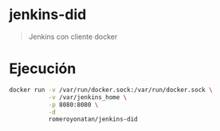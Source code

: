 # jenkins-did
> Jenkins con cliente docker

# Ejecución
```bash
docker run -v /var/run/docker.sock:/var/run/docker.sock \
           -v /var/jenkins_home \
           -p 8080:8080 \
           -d
           romeroyonatan/jenkins-did
```
